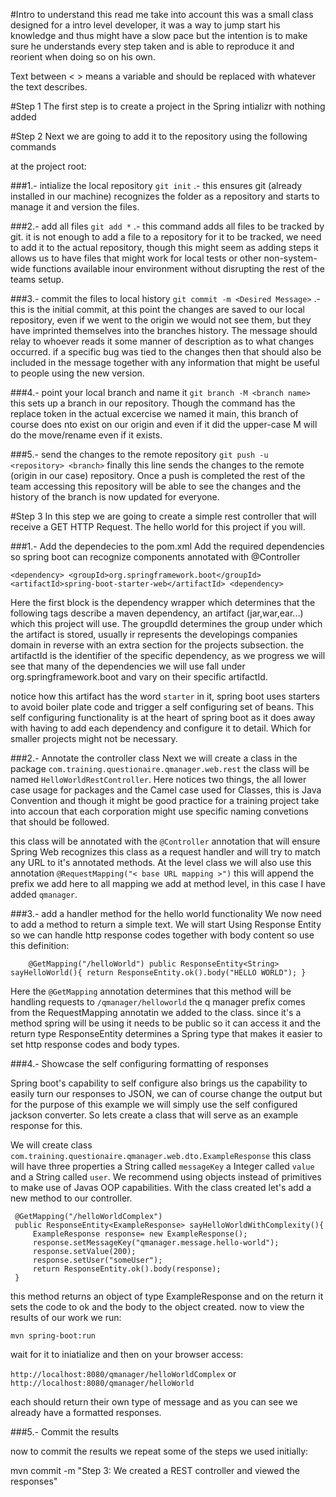#Intro
to understand this read me take into account this was a small class designed for a intro level developer, it was a way to jump start his knowledge and thus might have a slow pace but the intention is to make sure he understands every step taken and is able to reproduce it and reorient when doing so on his own.

Text between < > means a variable and should be replaced with whatever the text describes.

#Step 1
The first step is to create a project in the Spring intializr with nothing added

#Step 2
Next we are going to add it to the repository using the following commands

at the project root:

###1.- intialize the local repository
`git init` .- this ensures git (already installed in our machine) recognizes the folder as a repository and starts  to manage it and version the files.

###2.- add all files
`git add *` .- this command adds all files to be tracked by git. it is not enough to add a file to a repository for it to be tracked, we need to add it to the actual repository, though this might seem as adding steps it allows us to have files that might work for local tests or other non-system-wide functions available inour environment without disrupting the rest of the teams setup.

###3.- commit the files to local history
`git commit -m <Desired Message>` .- this is the initial commit, at this point the changes are saved to our local repository, even if we went to the origin we would not see them, but they have imprinted themselves into the branches history. The message should relay to whoever reads it some manner of description as to what changes occurred. if a specific bug was tied to the changes then that should also be included in the message together with any information that might be useful to people using the new version.

###4.- point your local branch and name it
`git branch -M <branch name>` this sets up a branch in our repository. Though the command has the replace token in the actual excercise we named it main, this branch of course does nto exist on our origin and even if it did the upper-case M will do the move/rename even if it exists.

###5.- send the changes to the remote repository
`git push -u <repository> <branch>` finally this line sends the changes to the remote (origin in our case) repository. Once a push is completed the rest of the team accessing this repository will be able to see the changes and the history of the branch is now updated for everyone.

#Step 3
In this step we are going to create a simple rest controller that will receive a GET HTTP Request. The hello world for this project if you will.

###1.- Add the dependecies to the pom.xml
Add the required dependencies so spring boot can recognize components annotated with @Controller

`<dependency>
     <groupId>org.springframework.boot</groupId>
     <artifactId>spring-boot-starter-web</artifactId>
 <dependency>`
 
 Here the first block is the dependency wrapper which determines that the following tags describe a maven dependency, an artifact (jar,war,ear...) which this project will use. The groupdId determines the group under which the artifact is stored, usually ir represents the developings companies domain in reverse with an extra section for the projects subsection. the artifactId is the identifier of the specific dependency, as we progress we will see that many of the dependencies we will use fall under org.springframework.boot and vary on their specific artifactId.
 
 notice how this artifact has the word `starter` in it, spring boot uses starters to avoid boiler plate code and trigger a self configuring set of beans. This self configuring functionality is at the heart of spring boot as it does away with having to add each dependency and configure it to detail. Which for smaller projects might not be necessary.
 
 ###2.- Annotate the controller class
 Next we will create a class in the package `com.training.questionaire.qmanager.web.rest` the class will be named `HelloWorldRestController`. Here notices two things, the all lower case usage for packages and the Camel case used for Classes, this is Java Convention and though it might be good practice for a training project take into accoun that each corporation might use specific naming convetions that should be followed.
 
 this class will be annotated with the `@Controller` annotation that will ensure Spring Web recognizes this class as a request handler and will try to match any URL to it's annotated methods. At the level class we will also use this annotation `@RequestMapping("< base URL mapping >")` this will append the prefix we add here to all mapping we add at method level, in this case I have added `qmanager`.
 
 ###3.- add a handler method for the hello world functionality
 We now need to add a method to return a simple text. We will start Using Response Entity so we can handle http response codes together with body content so use this definition:
 
 `    @GetMapping("/helloWorld")
      public ResponseEntity<String> sayHelloWorld(){
          return ResponseEntity.ok().body("HELLO WORLD");
      }`
      
Here the `@GetMapping` annotation determines that this method will be handling requests to `/qmanager/helloworld` the q manager prefix comes from the RequestMapping annotatin we added to the class. since it's a method spring will be using it needs to be public so it can access it and the return type ResponseEntity determines a Spring type that makes it easier to set http response codes and body types.
 
 ###4.- Showcase the self configuring formatting of responses
 
 Spring boot's capability to self configure also brings us the capability to easily turn our responses to JSON, we can of course change the output but for the purpose of this example we will simply use the self configured jackson converter. So lets create a class that will serve as an example response for this. 
 
 We will create class `com.training.questionaire.qmanager.web.dto.ExampleResponse` this class will have three properties a String called `messageKey` a Integer called `value` and a String called `user`. We recommend using objects instead of primitives to make use of Javas OOP capabilities. With the class created let's add a new method to our controller.
 
     @GetMapping("/helloWorldComplex")
     public ResponseEntity<ExampleResponse> sayHelloWorldWithComplexity(){
         ExampleResponse response= new ExampleResponse();
         response.setMessageKey("qmanager.message.hello-world");
         response.setValue(200);
         response.setUser("someUser");
         return ResponseEntity.ok().body(response);
     }
     
this method returns an object of type ExampleResponse and on the return it sets the code to ok and the body to the object created.
now to view the results of our work we run:

`mvn spring-boot:run`

wait for it to iniatialize and then on your browser access:

`http://localhost:8080/qmanager/helloWorldComplex` or `http://localhost:8080/qmanager/helloWorld`

each should return their own type of message and as you can see we already have a formatted responses.

###5.- Commit the results

now to commit the results we repeat some of the steps we used initially:



mvn commit -m "Step 3: We created a REST controller and viewed the responses"
